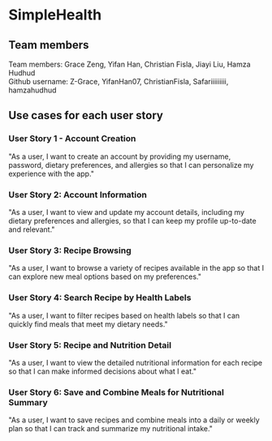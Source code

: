# SimpleHealth
## Team members
Team members: Grace Zeng, Yifan Han, Christian Fisla, Jiayi Liu, Hamza Hudhud  
Github username: Z-Grace, YifanHan07, ChristianFisla, Safariiiiiiiii, hamzahudhud

## Use cases for each user story
### User Story 1 - Account Creation
"As a user, I want to create an account by providing my username, password, dietary preferences, and allergies so that I can personalize my experience with the app."

### User Story 2: Account Information
"As a user, I want to view and update my account details, including my dietary preferences and allergies, so that I can keep my profile up-to-date and relevant."

### User Story 3: Recipe Browsing
"As a user, I want to browse a variety of recipes available in the app so that I can explore new meal options based on my preferences."

### User Story 4: Search Recipe by Health Labels
"As a user, I want to filter recipes based on health labels so that I can quickly find meals that meet my dietary needs."

### User Story 5: Recipe and Nutrition Detail
"As a user, I want to view the detailed nutritional information for each recipe so that I can make informed decisions about what I eat."

### User Story 6: Save and Combine Meals for Nutritional Summary
"As a user, I want to save recipes and combine meals into a daily or weekly plan so that I can track and summarize my nutritional intake."







